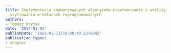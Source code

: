 ```yaml
---
title: Implementacja zaawansowanych algorytmów przetwarzania i analizy obrazów oraz
  szyfrowania w~układach reprogramowalnych
authors:
- Tomasz Kryjak
date: '2014-01-01'
publishDate: '2025-02-11T18:08:49.527604Z'
publication_types:
- chapter
---
```

